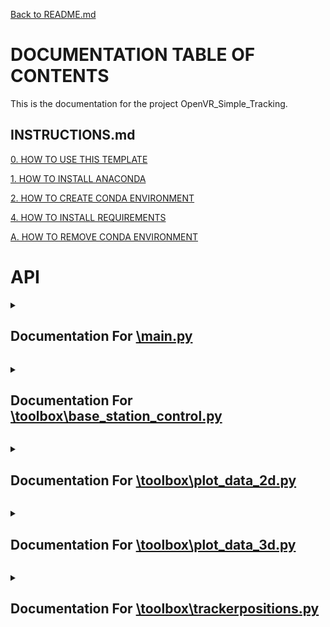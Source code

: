 [Back to README.md](/README.md)

# DOCUMENTATION TABLE OF CONTENTS #

This is the documentation for the project OpenVR_Simple_Tracking.

## INSTRUCTIONS.md ##

[0. HOW TO USE THIS TEMPLATE](/docs/INSTRUCTIONS.md#0-how-to-use-this-template)

[1. HOW TO INSTALL ANACONDA](/docs/INSTRUCTIONS.md#1-how-to-install-anaconda)

[2. HOW TO CREATE CONDA ENVIRONMENT](/docs/INSTRUCTIONS.md#2-how-to-create-conda-environment)

[4. HOW TO INSTALL REQUIREMENTS](/docs/INSTRUCTIONS.md#4-how-to-install-requirements)

[A. HOW TO REMOVE CONDA ENVIRONMENT](/docs/INSTRUCTIONS.md#a-how-to-remove-conda-environment)

# API #


<details>
<summary>

## Documentation For [\main.py](/docs/MAIN.md)

</summary>


 <details>
<summary>

### > [function update_plot](/docs/MAIN.md#function-update_plot) 



</summary>

[def update_plot(list_of_objects, ax):](./../\main.py#L46) 



</details>

<br></details>


<details>
<summary>

## Documentation For [\toolbox\base_station_control.py](/docs/TOOLBOX-BASE_STATION_CONTROL.md)

</summary>


 <details>
<summary>

### > [function turn_base_stations_on](/docs/TOOLBOX-BASE_STATION_CONTROL.md#function-turn_base_stations_on) 



</summary>

[def turn_base_stations_on():](./../\toolbox\base_station_control.py#L76) 



</details>


 <details>
<summary>

### > [function turn_base_stations_off](/docs/TOOLBOX-BASE_STATION_CONTROL.md#function-turn_base_stations_off) 



</summary>

[def turn_base_stations_off():](./../\toolbox\base_station_control.py#L81) 



</details>

<br></details>


<details>
<summary>

## Documentation For [\toolbox\plot_data_2d.py](/docs/TOOLBOX-PLOT_DATA_2D.md)

</summary>


 <details>
<summary>

### > [function update_ax](/docs/TOOLBOX-PLOT_DATA_2D.md#function-update_ax) 



</summary>

[def update_ax(ax):](./../\toolbox\plot_data_2d.py#L3) 



</details>


 <details>
<summary>

### > [function initialize_plot](/docs/TOOLBOX-PLOT_DATA_2D.md#function-initialize_plot) 



</summary>

[def initialize_plot():](./../\toolbox\plot_data_2d.py#L11) 



</details>


 <details>
<summary>

### > [function wait_for_button_press](/docs/TOOLBOX-PLOT_DATA_2D.md#function-wait_for_button_press) 



</summary>

[def wait_for_button_press():](./../\toolbox\plot_data_2d.py#L21) 



</details>


 <details>
<summary>

### > [function update_plot](/docs/TOOLBOX-PLOT_DATA_2D.md#function-update_plot) 



</summary>

[def update_plot(list_of_objects, ax):](./../\toolbox\plot_data_2d.py#L26) 



</details>


 <details>
<summary>

### > [function draw](/docs/TOOLBOX-PLOT_DATA_2D.md#function-draw) 



</summary>

[def draw(fig):](./../\toolbox\plot_data_2d.py#L46) 



</details>

<br></details>


<details>
<summary>

## Documentation For [\toolbox\plot_data_3d.py](/docs/TOOLBOX-PLOT_DATA_3D.md)

</summary>


 <details>
<summary>

### > [function update_ax](/docs/TOOLBOX-PLOT_DATA_3D.md#function-update_ax) 



</summary>

[def update_ax(ax):](./../\toolbox\plot_data_3d.py#L75) 



</details>


 <details>
<summary>

### > [function initialize_plot](/docs/TOOLBOX-PLOT_DATA_3D.md#function-initialize_plot) 



</summary>

[def initialize_plot():](./../\toolbox\plot_data_3d.py#L84) 



</details>


 <details>
<summary>

### > [function wait_for_button_press](/docs/TOOLBOX-PLOT_DATA_3D.md#function-wait_for_button_press) 



</summary>

[def wait_for_button_press():](./../\toolbox\plot_data_3d.py#L96) 



</details>


 <details>
<summary>

### > [function update_plot](/docs/TOOLBOX-PLOT_DATA_3D.md#function-update_plot) 



</summary>

[def update_plot(list_of_objects, ax):](./../\toolbox\plot_data_3d.py#L101) 



</details>


 <details>
<summary>

### > [function draw](/docs/TOOLBOX-PLOT_DATA_3D.md#function-draw) 



</summary>

[def draw(fig):](./../\toolbox\plot_data_3d.py#L142) 



</details>

<br></details>


<details>
<summary>

## Documentation For [\toolbox\trackerpositions.py](/docs/TOOLBOX-TRACKERPOSITIONS.md)

</summary>


 <details>
<summary>

### > [function get_position_rotation_from_hmd_pose](/docs/TOOLBOX-TRACKERPOSITIONS.md#function-get_position_rotation_from_hmd_pose) 



</summary>

[def get_position_rotation_from_hmd_pose(hmd_pose):](./../\toolbox\trackerpositions.py#L82) 



</details>


 <details>
<summary>

### > [function get_all_poses](/docs/TOOLBOX-TRACKERPOSITIONS.md#function-get_all_poses) 



</summary>

[def get_all_poses():](./../\toolbox\trackerpositions.py#L96) 



</details>


 <details>
<summary>

### > [function get_base_station_pose](/docs/TOOLBOX-TRACKERPOSITIONS.md#function-get_base_station_pose) 



</summary>

[def get_base_station_pose(base_station_index):](./../\toolbox\trackerpositions.py#L111) 



</details>


 <details>
<summary>

### > [function get_headset_pose](/docs/TOOLBOX-TRACKERPOSITIONS.md#function-get_headset_pose) 



</summary>

[def get_headset_pose():](./../\toolbox\trackerpositions.py#L145) 



</details>


 <details>
<summary>

### > [function get_left_controller_pose](/docs/TOOLBOX-TRACKERPOSITIONS.md#function-get_left_controller_pose) 



</summary>

[def get_left_controller_pose():](./../\toolbox\trackerpositions.py#L155) 



</details>


 <details>
<summary>

### > [function get_right_controller_pose](/docs/TOOLBOX-TRACKERPOSITIONS.md#function-get_right_controller_pose) 



</summary>

[def get_right_controller_pose():](./../\toolbox\trackerpositions.py#L184) 



</details>


 <details>
<summary>

### > [function get_tracker_pose](/docs/TOOLBOX-TRACKERPOSITIONS.md#function-get_tracker_pose) 



</summary>

[def get_tracker_pose(index:int):](./../\toolbox\trackerpositions.py#L212) 



</details>

<br></details>


